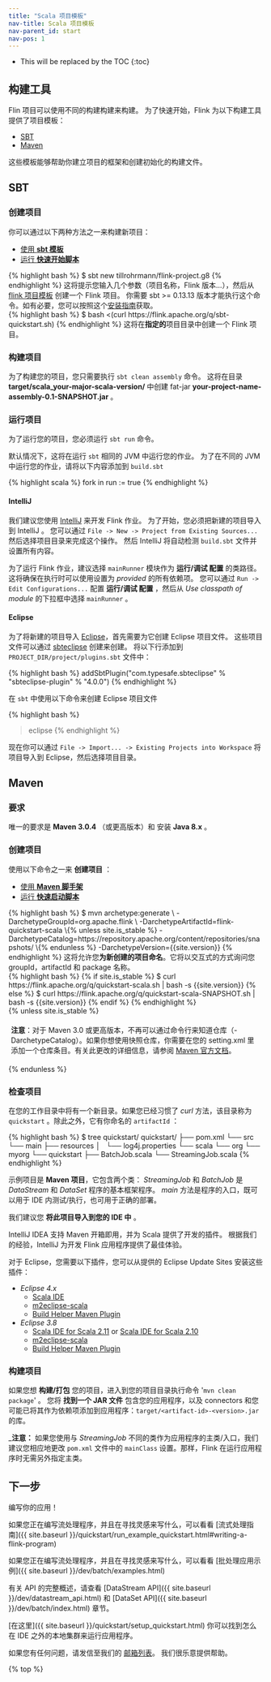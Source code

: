 ```yaml
---
title: "Scala 项目模板"
nav-title: Scala 项目模板
nav-parent_id: start
nav-pos: 1
---
```

<!--
Licensed to the Apache Software Foundation (ASF) under one
or more contributor license agreements.  See the NOTICE file
distributed with this work for additional information
regarding copyright ownership.  The ASF licenses this file
to you under the Apache License, Version 2.0 (the
"License"); you may not use this file except in compliance
with the License.  You may obtain a copy of the License at

  http://www.apache.org/licenses/LICENSE-2.0

Unless required by applicable law or agreed to in writing,
software distributed under the License is distributed on an
"AS IS" BASIS, WITHOUT WARRANTIES OR CONDITIONS OF ANY
KIND, either express or implied.  See the License for the
specific language governing permissions and limitations
under the License.
-->

* This will be replaced by the TOC
{:toc}


## 构建工具

Flin 项目可以使用不同的构建构建来构建。
为了快速开始，Flink 为以下构建工具提供了项目模板：

- [SBT](#sbt)
- [Maven](#maven)

这些模板能够帮助你建立项目的框架和创建初始化的构建文件。

## SBT

### 创建项目

你可以通过以下两种方法之一来构建新项目：

<ul class="nav nav-tabs" style="border-bottom: none;">
    <li class="active"><a href="#sbt_template" data-toggle="tab">使用 <strong>sbt 模板</strong></a></li>
    <li><a href="#quickstart-script-sbt" data-toggle="tab">运行 <strong>快速开始脚本</strong></a></li>
</ul>

<div class="tab-content">
    <div class="tab-pane active" id="sbt_template">
    {% highlight bash %}
    $ sbt new tillrohrmann/flink-project.g8
    {% endhighlight %}
    这将提示您输入几个参数（项目名称，Flink 版本...），然后从 <a href="https://github.com/tillrohrmann/flink-project.g8">flink 项目模板</a> 创建一个 Flink 项目。
    你需要 sbt >= 0.13.13 版本才能执行这个命令。如有必要，您可以按照这个<a href="http://www.scala-sbt.org/download.html">安装指南</a>获取。 
    </div>
    <div class="tab-pane" id="quickstart-script-sbt">
    {% highlight bash %}
    $ bash <(curl https://flink.apache.org/q/sbt-quickstart.sh)
    {% endhighlight %}
    这将在<strong>指定的</strong>项目目录中创建一个 Flink 项目。
    </div>
</div>

### 构建项目

为了构建您的项目，您只需要执行 `sbt clean assembly` 命令。
这将在目录 __target/scala_your-major-scala-version/__ 中创建 fat-jar __your-project-name-assembly-0.1-SNAPSHOT.jar__ 。

### 运行项目

为了运行您的项目，您必须运行 `sbt run` 命令。

默认情况下，这将在运行 `sbt` 相同的 JVM 中运行您的作业。 
为了在不同的 JVM 中运行您的作业，请将以下内容添加到  `build.sbt`

{% highlight scala %}
fork in run := true
{% endhighlight %}


#### IntelliJ

我们建议您使用 [IntelliJ](https://www.jetbrains.com/idea/) 来开发 Flink 作业。
为了开始，您必须把新建的项目导入到 IntelliJ 。
您可以通过 `File -> New -> Project from Existing Sources...` 然后选择项目目录来完成这个操作。
然后 IntelliJ 将自动检测 `build.sbt` 文件并设置所有内容。

为了运行 Flink 作业，建议选择 `mainRunner` 模块作为 __运行/调试 配置__ 的类路径。
这将确保在执行时可以使用设置为 _provided_ 的所有依赖项。
您可以通过 `Run -> Edit Configurations...` 配置 __运行/调试 配置__ ，然后从 _Use classpath of module_ 的下拉框中选择 `mainRunner` 。

#### Eclipse

为了将新建的项目导入 [Eclipse](https://eclipse.org/)，首先需要为它创建 Eclipse 项目文件。
这些项目文件可以通过 [sbteclipse](https://github.com/typesafehub/sbteclipse) 创建来创建。
将以下行添加到 `PROJECT_DIR/project/plugins.sbt` 文件中：

{% highlight bash %}
addSbtPlugin("com.typesafe.sbteclipse" % "sbteclipse-plugin" % "4.0.0")
{% endhighlight %}

在 `sbt` 中使用以下命令来创建 Eclipse 项目文件

{% highlight bash %}
> eclipse
{% endhighlight %}

现在你可以通过 `File -> Import... -> Existing Projects into Workspace` 将项目导入到 Eclipse，然后选择项目目录。

## Maven

### 要求

唯一的要求是 __Maven 3.0.4__ （或更高版本）和 安装 __Java 8.x__ 。


### 创建项目

使用以下命令之一来 __创建项目__ ：

<ul class="nav nav-tabs" style="border-bottom: none;">
    <li class="active"><a href="#maven-archetype" data-toggle="tab">使用 <strong>Maven 脚手架</strong></a></li>
    <li><a href="#quickstart-script" data-toggle="tab">运行 <strong>快速启动脚本</strong></a></li>
</ul>

<div class="tab-content">
    <div class="tab-pane active" id="maven-archetype">
    {% highlight bash %}
    $ mvn archetype:generate                               \
      -DarchetypeGroupId=org.apache.flink              \
      -DarchetypeArtifactId=flink-quickstart-scala     \{% unless site.is_stable %}
      -DarchetypeCatalog=https://repository.apache.org/content/repositories/snapshots/ \{% endunless %}
      -DarchetypeVersion={{site.version}}
    {% endhighlight %}
    这将允许您<strong>为新创建的项目命名</strong>。它将以交互式的方式询问您 groupId，artifactId 和 package 名称。
    </div>
    <div class="tab-pane" id="quickstart-script">
{% highlight bash %}
{% if site.is_stable %}
    $ curl https://flink.apache.org/q/quickstart-scala.sh | bash -s {{site.version}}
{% else %}
    $ curl https://flink.apache.org/q/quickstart-scala-SNAPSHOT.sh | bash -s {{site.version}}
{% endif %}
{% endhighlight %}
    </div>
    {% unless site.is_stable %}
    <p style="border-radius: 5px; padding: 5px" class="bg-danger">
        <b>注意</b>：对于 Maven 3.0 或更高版本，不再可以通过命令行来知道仓库（-DarchetypeCatalog）。如果你想使用快照仓库，你需要在您的 setting.xml 里添加一个仓库条目。有关此更改的详细信息，请参阅 <a href="http://maven.apache.org/archetype/maven-archetype-plugin/archetype-repository.html">Maven 官方文档</a>。
    </p>
    {% endunless %}
</div>


### 检查项目

在您的工作目录中将有一个新目录。如果您已经习惯了 _curl_ 方法，该目录称为 `quickstart` 。除此之外，它有你命名的 `artifactId` ：

{% highlight bash %}
$ tree quickstart/
quickstart/
├── pom.xml
└── src
    └── main
        ├── resources
        │   └── log4j.properties
        └── scala
            └── org
                └── myorg
                    └── quickstart
                        ├── BatchJob.scala
                        └── StreamingJob.scala
{% endhighlight %}

示例项目是 __Maven 项目__，它包含两个类： _StreamingJob_ 和 _BatchJob_ 是 *DataStream* 和 *DataSet* 程序的基本框架程序。
_main_ 方法是程序的入口，既可以用于 IDE 内测试/执行，也可用于正确的部署。

我们建议您 __将此项目导入到您的 IDE 中__ 。

IntelliJ IDEA 支持 Maven 开箱即用，并为 Scala 提供了开发的插件。
根据我们的经验，IntelliJ 为开发 Flink 应用程序提供了最佳体验。

对于 Eclipse，您需要以下插件，您可以从提供的 Eclipse Update Sites 安装这些插件：

* _Eclipse 4.x_
  * [Scala IDE](http://download.scala-ide.org/sdk/lithium/e44/scala211/stable/site)
  * [m2eclipse-scala](http://alchim31.free.fr/m2e-scala/update-site)
  * [Build Helper Maven Plugin](https://repo1.maven.org/maven2/.m2e/connectors/m2eclipse-buildhelper/0.15.0/N/0.15.0.201207090124/)
* _Eclipse 3.8_
  * [Scala IDE for Scala 2.11](http://download.scala-ide.org/sdk/helium/e38/scala211/stable/site) or [Scala IDE for Scala 2.10](http://download.scala-ide.org/sdk/helium/e38/scala210/stable/site)
  * [m2eclipse-scala](http://alchim31.free.fr/m2e-scala/update-site)
  * [Build Helper Maven Plugin](https://repository.sonatype.org/content/repositories/forge-sites/m2e-extras/0.14.0/N/0.14.0.201109282148/)

### 构建项目

如果您想 __构建/打包__ 您的项目，进入到您的项目目录执行命令 '`mvn clean package`' 。
您将 __找到一个 JAR 文件__ 包含您的应用程序，以及 connectors 和您可能已将其作为依赖项添加到应用程序：`target/<artifact-id>-<version>.jar` 的库。

___注意：__ 如果您使用与 *StreamingJob* 不同的类作为应用程序的主类/入口，我们建议您相应地更改 `pom.xml` 文件中的 `mainClass` 设置。那样，Flink 在运行应用程序时无需另外指定主类。


## 下一步

编写你的应用！

如果您正在编写流处理程序，并且在寻找灵感来写什么，可以看看 [流式处理指南]({{ site.baseurl }}/quickstart/run_example_quickstart.html#writing-a-flink-program)

如果您正在编写流处理程序，并且在寻找灵感来写什么，可以看看 [批处理应用示例]({{ site.baseurl }}/dev/batch/examples.html)

有关 API 的完整概述，请查看
[DataStream API]({{ site.baseurl }}/dev/datastream_api.html) 和
[DataSet API]({{ site.baseurl }}/dev/batch/index.html) 章节。

[在这里]({{ site.baseurl }}/quickstart/setup_quickstart.html)  你可以找到怎么在 IDE 之外的本地集群来运行应用程序。

如果您有任何问题，请发信至我们的 [邮箱列表](http://mail-archives.apache.org/mod_mbox/flink-user/)。
我们很乐意提供帮助。

{% top %}
